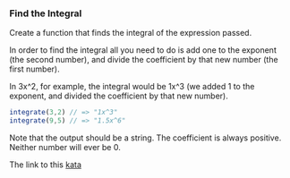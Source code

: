 ### Find the Integral

Create a function that finds the integral of the expression passed.

In order to find the integral all you need to do is add one to the exponent (the second number), and divide the coefficient by that new number (the first number).

In 3x^2, for example, the integral would be 1x^3 (we added 1 to the exponent, and divided the coefficient by that new number).
```javascript
integrate(3,2) // => "1x^3"
integrate(9,5) // => "1.5x^6"
```
Note that the output should be a string. The coefficient is always positive. Neither number will ever be 0.  

The link to this [kata](https://www.codewars.com/kata/find-the-integral/javascript)
